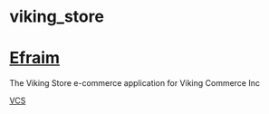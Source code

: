 viking_store
============

# [Efraim](https://github.com/efraimmgon)

The Viking Store e-commerce application for Viking Commerce Inc

[VCS](http://vikingcodeschool.com)
